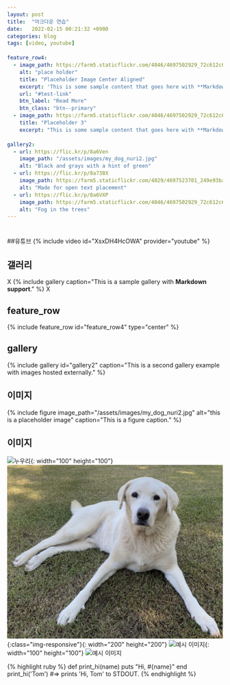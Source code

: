 ```yaml
---
layout: post
title:  "마크다운 연습"
date:   2022-02-15 00:21:32 +0900
categories: blog
tags: [video, youtube]
  
feature_row4:
  - image_path: https://farm5.staticflickr.com/4046/4697502929_72c612c636_q.jpg
    alt: "place holder"
    title: "Placeholder Image Center Aligned"
    excerpt: 'This is some sample content that goes here with **Markdown** formatting. Centered with `type="center"`'
    url: "#test-link"
    btn_label: "Read More"
    btn_class: "btn--primary"
  - image_path: https://farm5.staticflickr.com/4046/4697502929_72c612c636_q.jpg
    title: "Placeholder 3"
    excerpt: "This is some sample content that goes here with **Markdown** formatting."  
    
gallery2:
  - url: https://flic.kr/p/8a6Ven
    image_path: "/assets/images/my_dog_nuri2.jpg"
    alt: "Black and grays with a hint of green"
  - url: https://flic.kr/p/8a738X
    image_path: https://farm5.staticflickr.com/4029/4697523701_249e93ba23_q.jpg
    alt: "Made for open text placement"
  - url: https://flic.kr/p/8a6VXP
    image_path: https://farm5.staticflickr.com/4046/4697502929_72c612c636_q.jpg
    alt: "Fog in the trees"    
---
```

#

##유튜브
{% include video id="XsxDH4HcOWA" provider="youtube" %}

## 갤러리
X
{% include gallery caption="This is a sample gallery with **Markdown support**." %}
X

## feature_row
{% include feature_row id="feature_row4" type="center" %}

## gallery 

{% include gallery id="gallery2" caption="This is a second gallery example with images hosted externally." %}

## 이미지
{% include figure image_path="/assets/images/my_dog_nuri2.jpg" alt="this is a placeholder image" caption="This is a figure caption." %}



## 이미지

![누우리](https://junhyeok-project.github.io/assets/images/my_dog_nuri2.jpg){: width="100" height="100"}
![예시 이미지](/assets/images/my_dog_nuri2.jpg){:class="img-responsive"}{: width="200" height="200"}
![예시 이미지](https://raw.githubusercontent.com/ByungJun25/Wiki/master/Markdown/example_image.jpg){: width="100" height="100"}
![예시 이미지]("/assets/images/my_dog_nuri2.jpg")


{% highlight ruby %}
def print_hi(name)
  puts "Hi, #{name}"
end
print_hi('Tom')
#=> prints 'Hi, Tom' to STDOUT.
{% endhighlight %}

[jekyll-docs]: https://jekyllrb.com/docs/home
[jekyll-gh]:   https://github.com/junhyeok-project
[jekyll-talk]: https://talk.jekyllrb.com/
